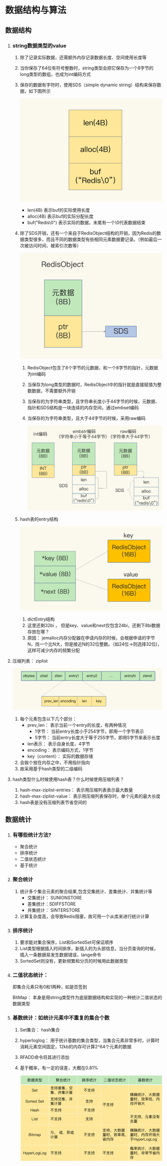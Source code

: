 # 数据结构与算法

## 数据结构

1. ### string数据类型的value

   1. 除了记录实际数据，还需额外内存记录数据长度、空间使用长度等

   2. 当你保存了64位有符号整数时，string类型会把它保存为一个8字节的long类型的数组，也成为int编码方式

   3. 保存的数据有字符时，使用SDS（simple dynamic string）结构来保存数据，如下图所示

      ![](..\imgs\Redis的SDS结构.jpg)

      - len(4B) 表示buf的实际使用长度
      - alloc(4B) 表示buf的实际分配长度
      - buf("Redis\0") 表示实际的数据，末尾有一个\0代表数据结束

   4. 除了SDS开销，还有一个来自于RedisObject结构的开销，因为Redis的数据类型很多，而且不同的数据类型有些相同元素数据要记录。（例如最后一次被访问时间、被索引次数等）

      ![](..\imgs\Redis的RedisObject结构.jpg)

      1. RedisObject包含了8个字节的元数据，和一个8字节的指针，元数据为int编码

      2. 当保存为long类型的数据时，RedisObject中的指针就是直接赋值为整数数据，不需要额外开销

      3. 当保存的为字符串类型，且字符串长度小于44字节的时候，元数据、指针和SDS结构是一块连续的内存空间，通过embset编码

      4. 当保存的为字符串类型，且大于44字节的时候，采用raw编码

         ![](..\imgs\Redis保存string类型的各种编码.jpg)

   5. hash表的entry结构

      ![](..\imgs\Redis保存hash表的entry结构.jpg)

      1. dictEntry结构
      2. 这里还剩32bi ， 但是key、value和next仅包含24bi，还剩下8bi数据存放在哪？
      3. 原因： jemalloc内存分配器在申请内存的时候，会根据申请的字节N，找一个比N大，但是接近N的32位整数。（如24位->则选择32位)，这样可减少内存的频繁分配

2. 压缩列表： ziplist

   ![](..\imgs\Redis的ziplist结构.jpg)

   1. 每个元素包含以下几个部分：
      - prev_len： 表示当前一个entry的长度，有两种情况
        - 1字节： 当前entry长度小于254字节，即用一个字节表示
        - 5字节： 当前entry长度大于等于255字节，即用5字节来表示长度
      - len表示： 表示自身长度，4字节
      - encoding： 表示编码方式，1字节
      - key（content）： 实际的数据存储
   2. 会挨个放在内存之中，不用指针指向
   3. 故采用基于hash类型的二级编码
   
3. hash类型什么时候使用hash表？什么时候使用压缩列表？

   1. hash-max-ziplist-entries： 表示用压缩列表表示最大数量
   2. hash-max-ziplist-value： 表示用压缩列表保存时，单个元素的最大长度
   3. hash表是没有压缩列表节省空间的



## 数据统计

1. ### 有哪些统计方法?

   - 聚合统计
   - 排序统计
   - 二值状态统计
   - 基于统计

2. ### 聚合统计

   1. 统计多个集合元素的聚合结果,包含交集统计、差集统计、并集统计等
      - 交集统计： SUNIONSTORE
      - 差集统计：SDIFFSTORE
      - 并集统计： SINTERSTORE
   2. 计算复杂度高，会导致Redis阻塞，故可用一个从库来进行统计计算
   
3. ### 排序统计

   1. 要求能对集合保序，List和SortedSet可保证顺序
   2. List类型根据插入时间排序，新插入的为头部信息，当分页查询的时候，插入一条数据易发生数据错误，lange命令
   3. SortedSet则没有，更新频繁和分页的时候用此数据类型

4. ### 二值状态统计：

   即集合元素只有0和1两种，如是否签到

   BitMap： 本身是用string类型作为底层数据结构和实现的一种统计二值状态的数据类型

5. ### 基数统计：如统计元素中不重复的集合个数

   1. Set集合： hash集合

   2. hyperloglog： 用于统计基数的集合类型，当集合元素非常多时，计算时消耗元素空间固定，12kb的内存可计算2^64个元素的数据

   3. RFADD命令将其进行添加

   4. 基于概率，有一定的误差，大概在0.81%

      ![](..\imgs\Redis数据类型和支持的功能.jpg)